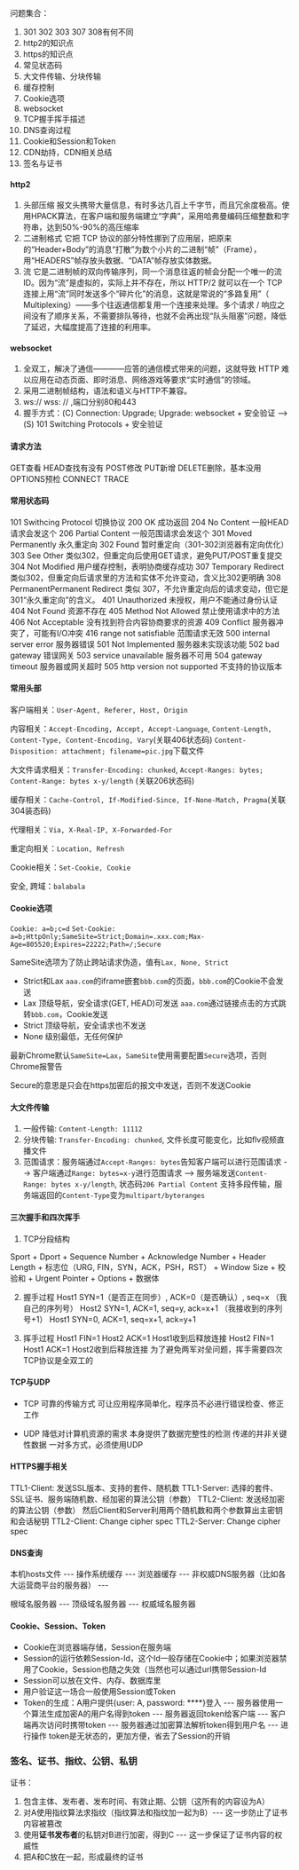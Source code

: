 问题集合：

1. 301 302 303 307 308有何不同
2. http2的知识点
3. https的知识点
4. 常见状态码
5. 大文件传输、分块传输
6. 缓存控制
7. Cookie选项
8. websocket
9. TCP握手挥手描述
10. DNS查询过程
11. Cookie和Session和Token
12. CDN劫持，CDN相关总结
13. 签名与证书

#### http2

1. 头部压缩  报文头携带大量信息，有时多达几百上千字节，而且冗余度极高。使用HPACK算法，在客户端和服务端建立“字典”，采用哈弗曼编码压缩整数和字符串，达到50%-90%的高压缩率
2. 二进制格式  它把 TCP 协议的部分特性挪到了应用层，把原来的“Header+Body”的消息“打散”为数个小片的二进制“帧”（Frame），用“HEADERS”帧存放头数据、“DATA”帧存放实体数据。
3. 流  它是二进制帧的双向传输序列，同一个消息往返的帧会分配一个唯一的流 ID。因为“流”是虚拟的，实际上并不存在，所以 HTTP/2 就可以在一个 TCP 连接上用“流”同时发送多个“碎片化”的消息，这就是常说的“多路复用”（ Multiplexing）——多个往返通信都复用一个连接来处理。多个请求 / 响应之间没有了顺序关系，不需要排队等待，也就不会再出现“队头阻塞”问题，降低了延迟，大幅度提高了连接的利用率。

#### websocket

1. 全双工，解决了通信————应答的通信模式带来的问题，这就导致 HTTP 难以应用在动态页面、即时消息、网络游戏等要求“实时通信”的领域。
2. 采用二进制帧结构，语法和语义与HTTP不兼容。
3. ws:// wss: // ,端口分别80和443
4. 握手方式：(C) Connection: Upgrade; Upgrade: websocket + 安全验证 --> (S) 101 Switching Protocols + 安全验证

#### 请求方法

GET查看 HEAD查找有没有 POST修改 PUT新增 DELETE删除，基本没用 OPTIONS预检 CONNECT TRACE

#### 常用状态码

101 Swithcing Protocol 切换协议
200 OK 成功返回
204 No Content 一般HEAD请求会发这个
206 Partial Content 一般范围请求会发这个
301 Moved Permanently 永久重定向
302 Found 暂时重定向（301-302浏览器有定向优化）
303 See Other 类似302，但重定向后使用GET请求，避免PUT/POST重复提交
304 Not Modified 用户缓存控制，表明协商缓存成功
307 Temporary Redirect 类似302，但重定向后请求里的方法和实体不允许变动，含义比302更明确
308 PermanentPermanent Redirect 类似 307，不允许重定向后的请求变动，但它是301“永久重定向”的含义。
401 Unauthorized 未授权，用户不能通过身份认证
404 Not Found 资源不存在
405 Method Not Allowed 禁止使用请求中的方法
406 Not Acceptable 没有找到符合内容协商要求的资源
409 Conflict 服务器冲突了，可能有I/O冲突
416 range not satisfiable 范围请求无效
500 internal server error 服务器错误
501 Not Implemented 服务器未实现该功能
502 bad gateway 错误网关
503 service unavailable 服务器不可用
504 gateway timeout 服务器或网关超时
505 http version not supported 不支持的协议版本

#### 常用头部

客户端相关：`User-Agent, Referer, Host, Origin`

内容相关：`Accept-Encoding, Accept, Accept-Language`, `Content-Length, Content-Type, Content-Encoding, Vary`(关联406状态码) `Content-Disposition: attachment; filename=pic.jpg`下载文件

大文件请求相关：`Transfer-Encoding: chunked`, `Accept-Ranges: bytes; Content-Range: bytes x-y/length`
(关联206状态码)

缓存相关：`Cache-Control, If-Modified-Since, If-None-Match, Pragma`(关联304装态码)

代理相关：`Via, X-Real-IP, X-Forwarded-For`

重定向相关：`Location, Refresh`

Cookie相关：`Set-Cookie, Cookie`

安全, 跨域：`balabala`

#### Cookie选项

`Cookie: a=b;c=d`
`Set-Cookie: a=b;HttpOnly;SameSite=Strict;Domain=.xxx.com;Max-Age=805520;Expires=22222;Path=/;Secure `

SameSite选项为了防止跨站请求伪造，值有`Lax, None, Strict`

* Strict和Lax `aaa.com`的iframe嵌套`bbb.com`的页面，`bbb.com`的Cookie不会发送  
* Lax 顶级导航，安全请求(GET, HEAD)可发送 `aaa.com`通过链接点击的方式跳转`bbb.com`，Cookie发送  
* Strict 顶级导航，安全请求也不发送  
* None 级别最低，无任何保护

最新Chrome默认`SameSite=Lax`，`SameSite`使用需要配置`Secure`选项，否则Chrome报警告

Secure的意思是只会在https加密后的报文中发送，否则不发送Cookie

#### 大文件传输

1. 一般传输: `Content-Length: 11112`
2. 分块传输: `Transfer-Encoding: chunked`, 文件长度可能变化，比如flv视频直播文件
3. 范围请求：服务端通过`Accept-Ranges: bytes`告知客户端可以进行范围请求 --> 
            客户端通过`Range: bytes=x-y`进行范围请求 -->
            服务端发送`Content-Range: bytes x-y/length`, 状态码`206 Partial Content`
            支持多段传输，服务端返回的`Content-Type`变为`multipart/byteranges`

#### 三次握手和四次挥手

1. TCP分段结构

Sport + Dport + Sequence Number + Acknowledge Number + Header Length + 标志位（URG, FIN，SYN，ACK，PSH，RST） + Window Size + 校验和 + Urgent Pointer + Options + 数据体

2. 握手过程
Host1 SYN=1（是否正在同步）, ACK=0（是否确认）, seq=x （我自己的序列号）
Host2 SYN=1, ACK=1, seq=y, ack=x+1 （我接收到的序列号+1）
Host1 SYN=0, ACK=1, seq=x+1, ack=y+1

3. 挥手过程
Host1 FIN=1
Host2 ACK=1
Host1收到后释放连接
Host2 FIN=1
Host1 ACK=1
Host2收到后释放连接
为了避免两军对垒问题，挥手需要四次
TCP协议是全双工的

#### TCP与UDP

* TCP
可靠的传输方式
可让应用程序简单化，程序员不必进行错误检查、修正工作

* UDP
降低对计算机资源的需求
本身提供了数据完整性的检测
传递的并非关键性数据
一对多方式，必须使用UDP

#### HTTPS握手相关

TTL1-Client: 发送SSL版本、支持的套件、随机数
TTL1-Server: 选择的套件、SSL证书、服务端随机数、经加密的算法公钥（参数）
TTL2-Client: 发送经加密的算法公钥（参数）
然后Client和Server利用两个随机数和两个参数算出主密钥和会话秘钥
TTL2-Client: Change cipher spec
TTL2-Server: Change cipher spec

#### DNS查询

本机hosts文件 --- 操作系统缓存 --- 浏览器缓存 --- 非权威DNS服务器（比如各大运营商平台的服务器） --- 

根域名服务器 --- 顶级域名服务器 --- 权威域名服务器

#### Cookie、Session、Token

* Cookie在浏览器端存储，Session在服务端
* Session的运行依赖Session-Id，这个Id一般存储在Cookie中；如果浏览器禁用了Cookie，Session也随之失效（当然也可以通过url携带Session-Id
* Session可以放在文件、内存、数据库里
* 用户验证这一场合一般使用Session或Token
* Token的生成：A用户提供{user: A, password: ****}登入 --- 服务器使用一个算法生成加密A的用户名得到token --- 服务器返回token给客户端 --- 客户端再次访问时携带token --- 服务器通过加密算法解析token得到用户名 --- 进行操作
  token是无状态的，更加方便，省去了Session的开销

### 签名、证书、指纹、公钥、私钥

证书：
1. 包含主体、发布者、发布时间、有效止期、公钥（这所有的内容设为A）
2. 对A使用指纹算法求指纹（指纹算法和指纹加一起为B）--- 这一步防止了证书内容被篡改
3. 使用**证书发布者**的私钥对B进行加密，得到C --- 这一步保证了证书内容的权威性
4. 把A和C放在一起，形成最终的证书


